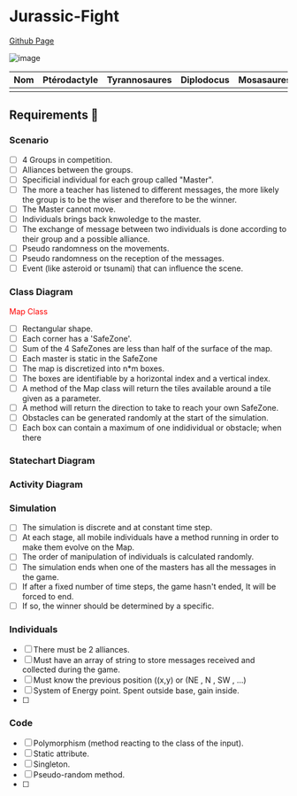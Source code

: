 # Jurassic-Fight

[Github Page](https://github.com/0xtter/Jurassic-Fight)

![image](https://user-images.githubusercontent.com/112948108/193612495-f6cc4680-91b2-4c07-a858-76452e66bce5.png)

| Nom | Ptérodactyle | Tyrannosaures | Diplodocus | Mosasaures |
| --- | ------------ | ------------- | ---------- | ---------- |
|     |              |               |            |            |

## Requirements 📑

### Scenario

- [ ] 4 Groups in competition.
- [ ] Alliances between the groups.
- [ ] Specificial individual for each group called "Master".
- [ ] The more a teacher has listened to different messages, the more likely the group is to be the wiser and therefore to be the winner.
- [ ] The Master cannot move.
- [ ] Individuals brings back knwoledge to the master.
- [ ] The exchange of message between two individuals is done according to their group and a possible alliance.
- [ ] Pseudo randomness on the movements.
- [ ] Pseudo randomness on the reception of the messages.
- [ ] Event (like asteroid or tsunami) that can influence the scene.

### Class Diagram

<p style="color:red">Map Class</p>

- [ ] Rectangular shape.
- [ ] Each corner has a 'SafeZone'.
- [ ] Sum of the 4 SafeZones are less than half of the surface of the map.
- [ ] Each master is static in the SafeZone
- [ ] The map is discretized into n*m boxes.
- [ ] The boxes are identifiable by a horizontal index and a vertical index.
- [ ] A method of the Map class will return the tiles available around a tile given as a parameter.
- [ ] A method will return the direction to take to reach your own SafeZone.
- [ ] Obstacles can be generated randomly at the start of the simulation.
- [ ] Each box can contain a maximum of one indidividual or obstacle; when there

### Statechart Diagram

### Activity Diagram

### Simulation

- [ ] The simulation is discrete and at constant time step.
- [ ] At each stage, all mobile individuals have a method running in order to make them evolve on the Map.
- [ ] The order of manipulation of individuals is calculated randomly.
- [ ] The simulation ends when one of the masters has all the messages in the game.
- [ ] If after a fixed number of time steps, the game hasn't ended, It will be forced to end.
- [ ] If so, the winner should be determined by a specific.

### Individuals

- [ ] There must be 2 alliances.
- [ ] Must have an array of string to store messages received and collected during the game.
- [ ] Must know the previous position ((x,y) or (NE , N , SW , ...)
- [ ] System of Energy point. Spent outside base, gain inside.
- [ ] 


### Code

- [ ] Polymorphism (method reacting to the class of the input).
- [ ] Static attribute.
- [ ] Singleton.
- [ ] Pseudo-random method.
- [ ] 

### 